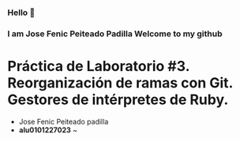 ### Hello 👋
### I am Jose Fenic Peiteado Padilla Welcome to my github
# Práctica de Laboratorio #3. Reorganización de ramas con Git. Gestores de intérpretes de Ruby. 
* Jose Fenic Peiteado padilla
* **alu0101227023**
~                   
<!--
**fenic-peiteado/fenic-peiteado** is a ✨ _special_ ✨ repository because its `README.md` (this file) appears on your GitHub profile.

Here are some ideas to get you started:

- 🔭 I’m currently working on ...
- 🌱 I’m currently learning ...
- 👯 I’m looking to collaborate on ...
- 🤔 I’m looking for help with ...
- 💬 Ask me about ...
- 📫 How to reach me: ...
- 😄 Pronouns: ...
- ⚡ Fun fact: ...
-->
